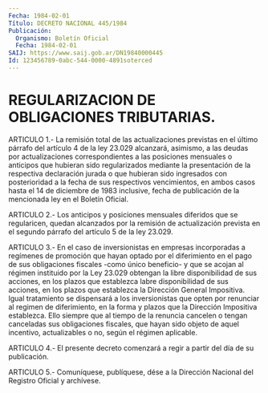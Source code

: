 ```yaml
---
Fecha: 1984-02-01
Título: DECRETO NACIONAL 445/1984
Publicación:
  Organismo: Boletín Oficial
  Fecha: 1984-02-01
SAIJ: https://www.saij.gob.ar/DN19840000445
Id: 123456789-0abc-544-0000-4891soterced
---
```

# REGULARIZACION DE OBLIGACIONES TRIBUTARIAS.

<a id="1"></a>
ARTICULO  1.- La remisión total de las actualizaciones previstas en el último párrafo  del  artículo  4  de  la  ley  23.029 alcanzará, asimismo, a las deudas por actualizaciones correspondientes  a  las posiciones  mensuales  o  anticipos que hubieran sido regularizados mediante la presentación de  la respectiva declaración jurada o que hubieran  sido  ingresados con posterioridad  a  la  fecha  de  sus respectivos vencimientos,  en  ambos casos hasta el 14 de diciembre de 1983 inclusive, fecha de publicación  de la mencionada ley en el Boletín Oficial.

<a id="2"></a>
ARTICULO  2.- Los anticipos y posiciones mensuales diferidos que se regularicen,  quedan  alcanzados  por  la remisión de actualización prevista en el segundo párrafo del artículo  5  de  la  ley 23.029.

<a id="3"></a>
ARTICULO  3.- En el caso de inversionistas en empresas incorporadas a regímenes  de  promoción  que hayan optado por el diferimiento en el pago de sus obligaciones fiscales  -como  único beneficio- y que se  acojan  al  régimen  instituido por la Ley 23.029  obtengan  la libre disponibilidad de sus  acciones, en los plazos que establezca labre disponibilidad de sus acciones,  en los plazos que establezca la Dirección General Impositiva. Igual tratamiento  se dispensará a los   inversionistas  que  opten  por  renunciar  al  regimen    de diferimiento,  en  la  forma  y  plazos que la Dirección Impositiva establezca. Ello siempre que al tiempo    de la renuncia cancelen o tengan canceladas sus obligaciones fiscales,  que hayan sido objeto de  aquel  incentivo,  actualizables  o  no,    según   el  régimen aplicable.

<a id="4"></a>
ARTICULO  4.-  El  presente  decreto comenzará a regir a partir del día de su publicación.

<a id="5"></a>
ARTICULO  5.- Comuníquese, publíquese, dése a la Dirección Nacional del Registro Oficial y archívese.